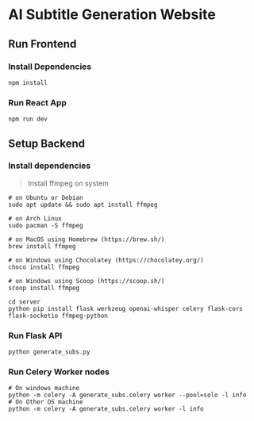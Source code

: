# AI Subtitle Generation Website

## Run Frontend
### Install Dependencies
```shell
npm install
```
### Run React App
```shell
npm run dev
``` 

## Setup Backend

### Install dependencies
> Install ffmpeg on system
```shell
# on Ubuntu or Debian
sudo apt update && sudo apt install ffmpeg

# on Arch Linux
sudo pacman -S ffmpeg

# on MacOS using Homebrew (https://brew.sh/)
brew install ffmpeg

# on Windows using Chocolatey (https://chocolatey.org/)
choco install ffmpeg

# on Windows using Scoop (https://scoop.sh/)
scoop install ffmpeg
```
```shell
cd server
python pip install flask werkzeug openai-whisper celery flask-cors flask-socketio ffmpeg-python
``` 
### Run Flask API
```shell
python generate_subs.py
```
### Run Celery Worker nodes
```shell
# On windows machine
python -m celery -A generate_subs.celery worker --pool=solo -l info
# On Other OS machine
python -m celery -A generate_subs.celery worker -l info
```